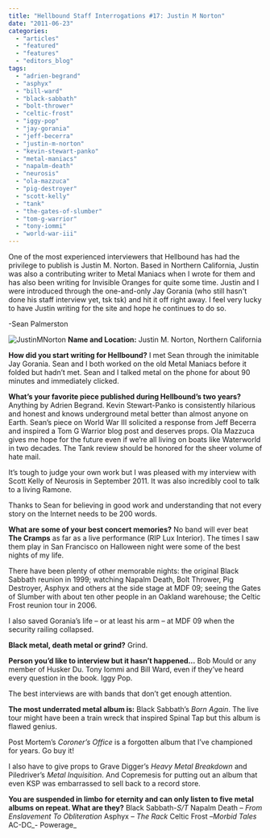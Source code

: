 ```yaml
---
title: "Hellbound Staff Interrogations #17: Justin M Norton"
date: "2011-06-23"
categories: 
  - "articles"
  - "featured"
  - "features"
  - "editors_blog"
tags: 
  - "adrien-begrand"
  - "asphyx"
  - "bill-ward"
  - "black-sabbath"
  - "bolt-thrower"
  - "celtic-frost"
  - "iggy-pop"
  - "jay-gorania"
  - "jeff-becerra"
  - "justin-m-norton"
  - "kevin-stewart-panko"
  - "metal-maniacs"
  - "napalm-death"
  - "neurosis"
  - "ola-mazzuca"
  - "pig-destroyer"
  - "scott-kelly"
  - "tank"
  - "the-gates-of-slumber"
  - "tom-g-warrior"
  - "tony-iommi"
  - "world-war-iii"
---
```


One of the most experienced interviewers that Hellbound has had the privilege to publish is Justin M. Norton. Based in Northern California, Justin was also a contributing writer to Metal Maniacs when I wrote for them and has also been writing for Invisible Oranges for quite some time. Justin and I were introduced through the one-and-only Jay Gorania (who still hasn't done his staff interview yet, tsk tsk) and hit it off right away. I feel very lucky to have Justin writing for the site and hope he continues to do so.

\-Sean Palmerston

![](http://www.hellbound.ca/wp-content/uploads/2011/06/JustinMNorton.jpg "JustinMNorton") **Name and Location:** Justin M. Norton, Northern California

**How did you start writing for Hellbound?** I met Sean through the inimitable Jay Gorania. Sean and I both worked on the old Metal Maniacs before it folded but hadn’t met. Sean and I talked metal on the phone for about 90 minutes and immediately clicked.

**What’s your favorite piece published during Hellbound’s two years?** Anything by Adrien Begrand. Kevin Stewart-Panko is consistently hilarious and honest and knows underground metal better than almost anyone on Earth. Sean’s piece on World War III solicited a response from Jeff Becerra and inspired a Tom G Warrior blog post and deserves props. Ola Mazzuca gives me hope for the future even if we’re all living on boats like Waterworld in two decades. The Tank review should be honored for the sheer volume of hate mail.

It’s tough to judge your own work but I was pleased with my interview with Scott Kelly of Neurosis in September 2011. It was also incredibly cool to talk to a living Ramone.

Thanks to Sean for believing in good work and understanding that not every story on the Internet needs to be 200 words.

**What are some of your best concert memories?** No band will ever beat **The Cramps** as far as a live performance (RIP Lux Interior). The times I saw them play in San Francisco on Halloween night were some of the best nights of my life.

There have been plenty of other memorable nights: the original Black Sabbath reunion in 1999; watching Napalm Death, Bolt Thrower, Pig Destroyer, Asphyx and others at the side stage at MDF 09; seeing the Gates of Slumber with about ten other people in an Oakland warehouse; the Celtic Frost reunion tour in 2006.

I also saved Gorania’s life – or at least his arm – at MDF 09 when the security railing collapsed.

**Black metal, death metal or grind?** Grind.

**Person you’d like to interview but it hasn’t happened…** Bob Mould or any member of Husker Du. Tony Iommi and Bill Ward, even if they’ve heard every question in the book. Iggy Pop.

The best interviews are with bands that don’t get enough attention.

**The most underrated metal album is:** Black Sabbath’s _Born Again_. The live tour might have been a train wreck that inspired Spinal Tap but this album is flawed genius.

Post Mortem’s _Coroner’s Office_ is a forgotten album that I’ve championed for years. Go buy it!

I also have to give props to Grave Digger’s _Heavy Metal Breakdown_ and Piledriver’s _Metal Inquisition_. And Copremesis for putting out an album that even KSP was embarrassed to sell back to a record store.

**You are suspended in limbo for eternity and can only listen to five metal albums on repeat. What are they?** Black Sabbath-_S/T_ Napalm Death – _From Enslavement To Obliteration_ Asphyx – _The Rack_ Celtic Frost –_Morbid Tales_ AC-DC_\- Powerage_
